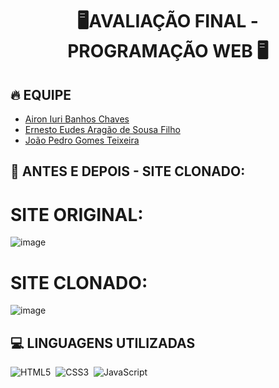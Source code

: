 <h1 align="center">🖥️AVALIAÇÃO FINAL - PROGRAMAÇÃO WEB 🖥️</h1>

## 🔥 EQUIPE
- <a href="https://github.com/Air0N">Airon Iuri Banhos Chaves</a>
- <a href="https://github.com/ErnestoeudesA">Ernesto Eudes Aragão de Sousa Filho</a>
- <a href="https://github.com/JoaoPedroGomez">João Pedro Gomes Teixeira</a>

## 📸 ANTES E DEPOIS - SITE CLONADO:

# SITE ORIGINAL:

![image](https://user-images.githubusercontent.com/99503056/209375217-00829898-fd64-41c4-b3fa-c8879e7b29a3.png)

# SITE CLONADO:

![image](https://user-images.githubusercontent.com/99503056/209375185-9a3d0f3c-ef41-4e2e-b83a-195850e58292.png)

## 💻 LINGUAGENS UTILIZADAS

![HTML5](https://img.shields.io/badge/HTML5-E34F26?style=for-the-badge&logo=html5&logoColor=white)&nbsp;
![CSS3](https://img.shields.io/badge/CSS3-1572B6?style=for-the-badge&logo=css3&logoColor=white)&nbsp;
![JavaScript](https://img.shields.io/badge/JavaScript-F7DF1E?style=for-the-badge&logo=javascript&logoColor=black)&nbsp;
